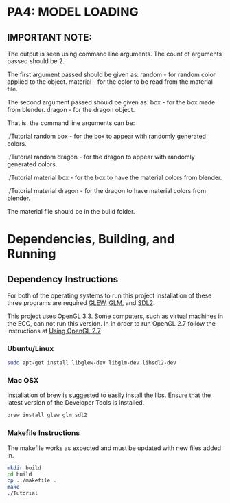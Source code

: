 # PA4: MODEL LOADING

## IMPORTANT NOTE:
The output is seen using command line arguments.
The count of arguments passed should be 2.

The first argument passed should be given as:
      random - for random color applied to the object.
      material - for the color to be read from the material file.
      
The second argument passed should be given as:
      box - for the box made from blender.
      dragon - for the dragon object.
      
That is, the command line arguments can be:

./Tutorial random box - for the box to appear with randomly generated colors.

./Tutorial random dragon - for the dragon to appear with randomly generated colors.

./Tutorial material box - for the box to have the material colors from blender.

./Tutorial material dragon - for the dragon to have material colors from blender.
      
 
The material file should be in the build folder.


# Dependencies, Building, and Running

## Dependency Instructions
For both of the operating systems to run this project installation of these three programs are required [GLEW](http://glew.sourceforge.net/), [GLM](http://glm.g-truc.net/0.9.7/index.html), and [SDL2](https://wiki.libsdl.org/Tutorials).

This project uses OpenGL 3.3. Some computers, such as virtual machines in the ECC, can not run this version. In in order to run OpenGL 2.7 follow the instructions at [Using OpenGL 2.7](https://github.com/HPC-Vis/computer-graphics/wiki/Using-OpenGL-2.7)

### Ubuntu/Linux
```bash
sudo apt-get install libglew-dev libglm-dev libsdl2-dev
```

### Mac OSX
Installation of brew is suggested to easily install the libs. Ensure that the latest version of the Developer Tools is installed.
```bash
brew install glew glm sdl2
```



### Makefile Instructions 
The makefile works as expected and must be updated with new files added in.

```bash
mkdir build
cd build
cp ../makefile .
make
./Tutorial
```


